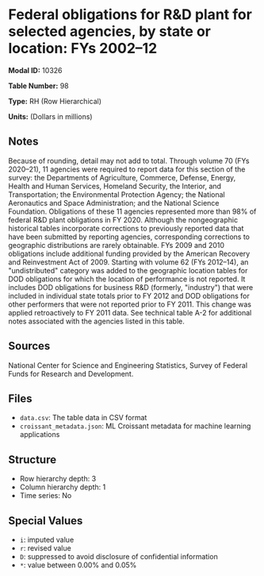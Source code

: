 # Federal obligations for R&D plant for selected agencies, by state or location: FYs 2002&#8211;12

**Modal ID:** 10326

**Table Number:** 98

**Type:** RH (Row Hierarchical)

**Units:** (Dollars in millions)

## Notes

Because of rounding, detail may not add to total. Through volume 70 (FYs 2020–21), 11 agencies were required to report data for this section of the survey: the Departments of Agriculture, Commerce, Defense, Energy, Health and Human Services, Homeland Security, the Interior, and Transportation; the Environmental Protection Agency; the National Aeronautics and Space Administration; and the National Science Foundation. Obligations of these 11 agencies represented more than 98% of federal R&D plant obligations in FY 2020. Although the nongeographic historical tables incorporate corrections to previously reported data that have been submitted by reporting agencies, corresponding corrections to geographic distributions are rarely obtainable. FYs 2009 and 2010 obligations include additional funding provided by the American Recovery and Reinvestment Act of 2009. Starting with volume 62 (FYs 2012–14), an "undistributed" category was added to the geographic location tables for DOD obligations for which the location of performance is not reported. It includes DOD obligations for business R&D (formerly, "industry") that were included in individual state totals prior to FY 2012 and DOD obligations for other performers that were not reported prior to FY 2011. This change was applied retroactively to FY 2011 data. See technical table A-2 for additional notes associated with the agencies listed in this table.

## Sources

National Center for Science and Engineering Statistics, Survey of Federal Funds for Research and Development.

## Files

- `data.csv`: The table data in CSV format
- `croissant_metadata.json`: ML Croissant metadata for machine learning applications

## Structure

- Row hierarchy depth: 3
- Column hierarchy depth: 1
- Time series: No

## Special Values

- `i`: imputed value
- `r`: revised value
- `D`: suppressed to avoid disclosure of confidential information
- `*`: value between 0.00% and 0.05%
